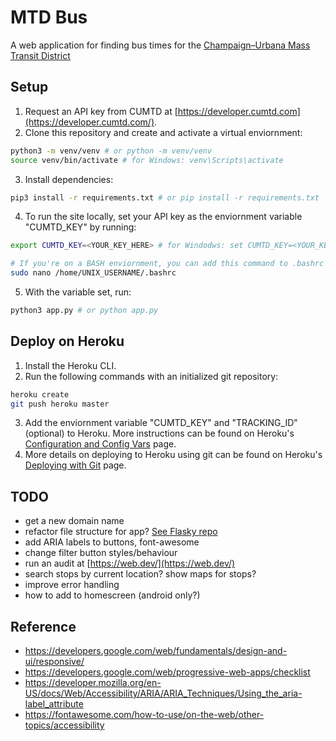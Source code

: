 # MTD Bus

A web application for finding bus times for the [Champaign–Urbana Mass Transit District](https://mtd.org/)

## Setup

1. Request an API key from CUMTD at [https://developer.cumtd.com](https://developer.cumtd.com/).
2. Clone this repository and create and activate a virtual enviornment:
```bash
python3 -m venv/venv # or python -m venv/venv
source venv/bin/activate # for Windows: venv\Scripts\activate
```
3. Install dependencies:
```bash
pip3 install -r requirements.txt # or pip install -r requirements.txt
```
4. To run the site locally, set your API key as the enviornment variable "CUMTD_KEY" by running:
```bash
export CUMTD_KEY=<YOUR_KEY_HERE> # for Windodws: set CUMTD_KEY=<YOUR_KEY_HERE>

# If you're on a BASH enviornment, you can add this command to .bashrc so that it runs each time a terminal is started
sudo nano /home/UNIX_USERNAME/.bashrc
```
5. With the variable set, run:
```bash
python3 app.py # or python app.py
```

## Deploy on Heroku

1. Install the Heroku CLI.
2. Run the following commands with an initialized git repository:
```bash
heroku create
git push heroku master
```
3. Add the enviornment variable "CUMTD_KEY" and "TRACKING_ID" (optional) to Heroku. More instructions can be found on Heroku's [Configuration and Config Vars](https://devcenter.heroku.com/articles/config-vars) page. 
4. More details on deploying to Heroku using git can be found on Heroku's [Deploying with Git](https://devcenter.heroku.com/articles/git) page.

## TODO

- get a new domain name
- refactor file structure for app? [See Flasky repo](https://github.com/miguelgrinberg/flasky)
- add ARIA labels to buttons, font-awesome
- change filter button styles/behaviour
- run an audit at [https://web.dev/](https://web.dev/)
- search stops by current location? show maps for stops?
- improve error handling
- how to add to homescreen (android only?)

## Reference

- https://developers.google.com/web/fundamentals/design-and-ui/responsive/
- https://developers.google.com/web/progressive-web-apps/checklist
- https://developer.mozilla.org/en-US/docs/Web/Accessibility/ARIA/ARIA_Techniques/Using_the_aria-label_attribute
- https://fontawesome.com/how-to-use/on-the-web/other-topics/accessibility

